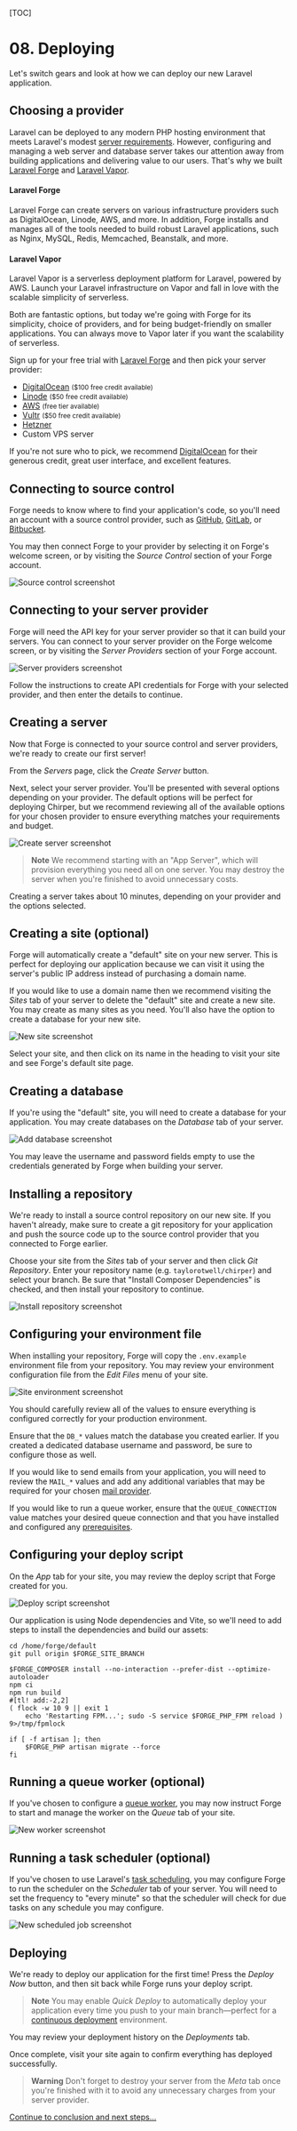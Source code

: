 [TOC]

# <b>08.</b> Deploying

Let's switch gears and look at how we can deploy our new Laravel application.

## Choosing a provider

Laravel can be deployed to any modern PHP hosting environment that meets Laravel's modest [server requirements](https://laravel.com/docs/deployment#server-requirements). However, configuring and managing a web server and database server takes our attention away from building applications and delivering value to our users. That's why we built [Laravel Forge](https://forge.laravel.com/?ref=bootcamp.laravel.com) and [Laravel Vapor](https://vapor.laravel.com/?ref=bootcamp.laravel.com).

#### Laravel Forge

Laravel Forge can create servers on various infrastructure providers such as DigitalOcean, Linode, AWS, and more. In addition, Forge installs and manages all of the tools needed to build robust Laravel applications, such as Nginx, MySQL, Redis, Memcached, Beanstalk, and more.

#### Laravel Vapor

Laravel Vapor is a serverless deployment platform for Laravel, powered by AWS. Launch your Laravel infrastructure on Vapor and fall in love with the scalable simplicity of serverless.

Both are fantastic options, but today we're going with Forge for its simplicity, choice of providers, and for being budget-friendly on smaller applications. You can always move to Vapor later if you want the scalability of serverless.

Sign up for your free trial with [Laravel Forge](https://forge.laravel.com/?ref=bootcamp.laravel.com) and then pick your server provider:

* [DigitalOcean](https://try.digitalocean.com/freetrialoffer/) <small>($100 free credit available)</small>
* [Linode](https://www.linode.com/) <small>($50 free credit available)</small>
* [AWS](https://aws.amazon.com/free/) <small>(free tier available)</small>
* [Vultr](https://www.vultr.com/promo/try50/) <small>($50 free credit available)</small>
* [Hetzner](https://www.hetzner.com/)
* Custom VPS server

If you're not sure who to pick, we recommend [DigitalOcean](https://try.digitalocean.com/freetrialoffer/) for their generous credit, great user interface, and excellent features.

## Connecting to source control

Forge needs to know where to find your application's code, so you'll need an account with a source control provider, such as [GitHub](https://github.com/), [GitLab](https://gitlab.com/), or [Bitbucket](https://bitbucket.com).

You may then connect Forge to your provider by selecting it on Forge's welcome screen, or by visiting the *Source Control* section of your Forge account.

<img src="/img/screenshots/forge-source-control.png" alt="Source control screenshot" class="rounded-lg border dark:border-none shadow-lg" />

## Connecting to your server provider

Forge will need the API key for your server provider so that it can build your servers. You can connect to your server provider on the Forge welcome screen, or by visiting the *Server Providers* section of your Forge account.

<img src="/img/screenshots/forge-server-providers.png" alt="Server providers screenshot" class="rounded-lg border dark:border-none shadow-lg" />

Follow the instructions to create API credentials for Forge with your selected provider, and then enter the details to continue.

## Creating a server

Now that Forge is connected to your source control and server providers, we're ready to create our first server!

From the *Servers* page, click the *Create Server* button.

Next, select your server provider. You'll be presented with several options depending on your provider. The default options will be perfect for deploying Chirper, but we recommend reviewing all of the available options for your chosen provider to ensure everything matches your requirements and budget.

<img src="/img/screenshots/forge-create-server.png" alt="Create server screenshot" class="rounded-lg border dark:border-none shadow-lg" />

> **Note**
> We recommend starting with an "App Server", which will provision everything you need all on one server. You may destroy the server when you're finished to avoid unnecessary costs.

Creating a server takes about 10 minutes, depending on your provider and the options selected.

## Creating a site (optional)

Forge will automatically create a "default" site on your new server. This is perfect for deploying our application because we can visit it using the server's public IP address instead of purchasing a domain name.

If you would like to use a domain name then we recommend visiting the *Sites* tab of your server to delete the "default" site and create a new site. You may create as many sites as you need. You'll also have the option to create a database for your new site.

<img src="/img/screenshots/forge-new-site.png" alt="New site screenshot" class="rounded-lg border dark:border-none shadow-lg" />

Select your site, and then click on its name in the heading to visit your site and see Forge's default site page.

## Creating a database

If you're using the "default" site, you will need to create a database for your application. You may create databases on the *Database* tab of your server.

<img src="/img/screenshots/forge-add-database.png" alt="Add database screenshot" class="rounded-lg border dark:border-none shadow-lg" />

You may leave the username and password fields empty to use the credentials generated by Forge when building your server.

## Installing a repository

We're ready to install a source control repository on our new site. If you haven't already, make sure to create a git repository for your application and push the source code up to the source control provider that you connected to Forge earlier.

Choose your site from the *Sites* tab of your server and then click *Git Repository*. Enter your repository name (e.g. `taylorotwell/chirper`) and select your branch. Be sure that "Install Composer Dependencies" is checked, and then install your repository to continue.

<img src="/img/screenshots/forge-install-repository.png" alt="Install repository screenshot" class="rounded-lg border dark:border-none shadow-lg" />

## Configuring your environment file

When installing your repository, Forge will copy the `.env.example` environment file from your repository. You may review your environment configuration file from the *Edit Files* menu of your site.

<img src="/img/screenshots/forge-site-environment.png" alt="Site environment screenshot" class="rounded-lg border dark:border-none shadow-lg" />

You should carefully review all of the values to ensure everything is configured correctly for your production environment.

Ensure that the `DB_*` values match the database you created earlier. If you created a dedicated database username and password, be sure to configure those as well.

If you would like to send emails from your application, you will need to review the `MAIL_*` values and add any additional variables that may be required for your chosen [mail provider](https://laravel.com/docs/mail#configuration).

If you would like to run a queue worker, ensure that the `QUEUE_CONNECTION` value matches your desired queue connection and that you have installed and configured any [prerequisites](https://laravel.com/docs/queues#driver-prerequisites).

## Configuring your deploy script

On the *App* tab for your site, you may review the deploy script that Forge created for you.

<img src="/img/screenshots/forge-deploy-script.png" alt="Deploy script screenshot" class="rounded-lg border dark:border-none shadow-lg" />

Our application is using Node dependencies and Vite, so we'll need to add steps to install the dependencies and build our assets:

```env
cd /home/forge/default
git pull origin $FORGE_SITE_BRANCH

$FORGE_COMPOSER install --no-interaction --prefer-dist --optimize-autoloader
npm ci
npm run build
#[tl! add:-2,2]
( flock -w 10 9 || exit 1
    echo 'Restarting FPM...'; sudo -S service $FORGE_PHP_FPM reload ) 9>/tmp/fpmlock

if [ -f artisan ]; then
    $FORGE_PHP artisan migrate --force
fi
```

## Running a queue worker (optional)

If you've chosen to configure a [queue worker](https://laravel.com/docs/queues), you may now instruct Forge to start and manage the worker on the *Queue* tab of your site.

<img src="/img/screenshots/forge-new-worker.png" alt="New worker screenshot" class="rounded-lg border dark:border-none shadow-lg" />

## Running a task scheduler (optional)

If you've chosen to use Laravel's [task scheduling](https://laravel.com/docs/scheduling), you may configure Forge to run the scheduler on the *Scheduler* tab of your server. You will need to set the frequency to "every minute" so that the scheduler will check for due tasks on any schedule you may configure.

<img src="/img/screenshots/forge-new-scheduled-job.png" alt="New scheduled job screenshot" class="rounded-lg border dark:border-none shadow-lg" />

## Deploying

We're ready to deploy our application for the first time! Press the *Deploy Now* button, and then sit back while Forge runs your deploy script.

> **Note**
> You may enable *Quick Deploy* to automatically deploy your application every time you push to your main branch&mdash;perfect for a [continuous deployment](https://en.wikipedia.org/wiki/Continuous_deployment) environment.

You may review your deployment history on the *Deployments* tab.

Once complete, visit your site again to confirm everything has deployed successfully.

> **Warning**
> Don't forget to destroy your server from the *Meta* tab once you're finished with it to avoid any unnecessary charges from your server provider.

[Continue to conclusion and next steps...](/conclusion)
